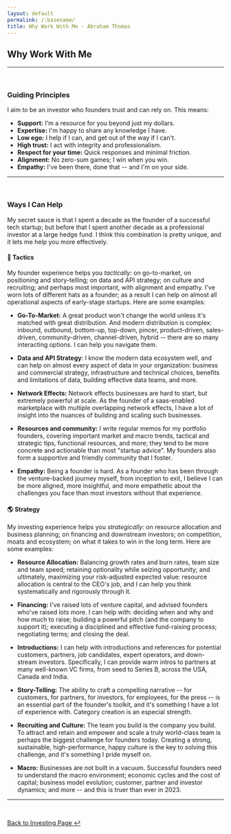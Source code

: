 ```yaml
---
layout: default
permalink: /:basename/
title: Why Work With Me · Abraham Thomas
---
```


## Why Work With Me


----

<br/>

### Guiding Principles

I aim to be an investor who founders trust and can rely on.  This means:

* **Support:** I'm a resource for you beyond just my dollars.
* **Expertise:** I'm happy to share any knowledge I have.  
* **Low ego:** I help if I can, and get out of the way if I can't.  
* **High trust:** I act with integrity and professionalism.  
* **Respect for your time:** Quick responses and minimal friction.
* **Alignment:** No zero-sum games; I win when you win.  
* **Empathy:** I've been there, done that -- and I'm on your side.


----

<br/>

### Ways I Can Help

My secret sauce is that I spent a decade as the founder of a successful tech startup; but before that I spent another decade as a professional investor at a large hedge fund.  I think this combination is pretty unique, and it lets me help you more effectively.

#### 🎯 Tactics

My founder experience helps you *tactically*: on go-to-market, on positioning and story-telling; on data and API strategy; on culture and recruiting; and perhaps most important, with alignment and empathy.  I've worn lots of different hats as a founder; as a result I can help on almost all operational aspects of early-stage startups.  Here are some examples:

* **Go-To-Market:** A great product won't change the world unless it's matched with great distribution. And modern distribution is complex: inbound, outbound, bottom-up, top-down, pincer, product-driven, sales-driven, community-driven, channel-driven, hybrid -- there are so many interacting options. I can help you navigate them.

* **Data and API Strategy**: I know the modern data ecosystem well, and can help on almost every aspect of data in your organization: business and commercial strategy, infrastructure and technical choices, benefits and limitations of data, building effective data teams, and more.

* **Network Effects:** Network effects businesses are hard to start, but extremely powerful at scale.  As the founder of a saas-enabled marketplace with multiple overlapping network effects, I have a lot of insight into the nuances of building and scaling such businesses.

* **Resources and community:** I write regular memos for my portfolio founders, covering important market and macro trends, tactical and strategic tips, functional resources, and more; they tend to be more concrete and actionable than most "startup advice".  My founders also form a supportive and friendly community that I foster.

* **Empathy:** Being a founder is hard. As a founder who has been through the venture-backed journey myself, from inception to exit, I believe I can be more aligned, more insightful, and more empathetic about the challenges you face than most investors without that experience.

#### 🌎 Strategy

My investing experience helps you *strategically*: on resource allocation and business planning; on financing and downstream investors; on competition, moats and ecosystem; on what it takes to win in the long term.  Here are some examples:

* **Resource Allocation:** Balancing growth rates and burn rates, team size and team speed; retaining optionality while seizing opportunity; and ultimately, maximizing your risk-adjusted expected value: resource allocation is central to the CEO's job, and I can help you think systematically and rigorously through it.

* **Financing:** I've raised lots of venture capital, and advised founders who've raised lots more. I can help with: deciding when and why and how much to raise; building a powerful pitch (and the company to support it); executing a disciplined and effective fund-raising process; negotiating terms; and closing the deal.  

* **Introductions:** I can help with introductions and references for potential customers, partners, job candidates, expert operators, and down-stream investors.  Specifically, I can provide warm intros to partners at many well-known VC firms, from seed to Series B, across the USA, Canada and India. 

* **Story-Telling:** The ability to craft a compelling narrative -- for customers, for partners, for investors, for employees, for the press -- is an essential part of the founder's toolkit, and it's something I have a lot of experience with.  Category creation is an especial strength.

* **Recruiting and Culture:** The team you build is the company you build. To attract and retain and empower and scale a truly world-class team is perhaps the biggest challenge for founders today. Creating a strong, sustainable, high-performance, happy culture is the key to solving this challenge, and it's something I pride myself on.

* **Macro:** Businesses are not built in a vacuum. Successful founders need to understand the macro environment; economic cycles and the cost of capital; business model evolution; customer, partner and investor dynamics; and more -- and this is truer than ever in 2023. 



----

<br/>

[Back to Investing Page ↩](/investing)


<!--

### Ways I Help

🤝 **Networks:** I can help with introductions and references for potential customers, partners, job candidates, expert operators, and down-stream investors including warm intros to many well-known VC firms.

🧠 **Knowledge:** There are a few topics that I have specific deep expertise in: data & API business models; data science & data engineering; capital markets & B2B fintech; starting & scaling network-effects businesses; and building successful data-centric organizations.

🔧 **Execution:** I can help tactically on almost all operational aspects of early-stage startups: product & engineering; sales & marketing; culture & team-building; go-to-market strategy; narrative creation & positioning; and fund-raising.



<br/>

----

<br/>

-->

